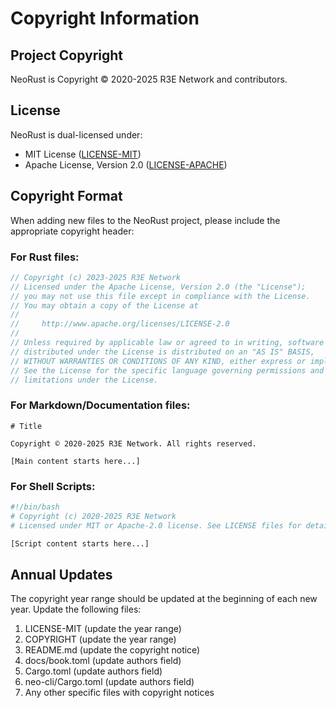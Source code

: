 # Copyright Information

## Project Copyright

NeoRust is Copyright © 2020-2025 R3E Network and contributors.

## License

NeoRust is dual-licensed under:

- MIT License ([LICENSE-MIT](https://github.com/R3E-Network/NeoRust/blob/master/LICENSE-MIT))
- Apache License, Version 2.0 ([LICENSE-APACHE](https://github.com/R3E-Network/NeoRust/blob/master/LICENSE-APACHE))

## Copyright Format

When adding new files to the NeoRust project, please include the appropriate copyright header:

### For Rust files:

```rust
// Copyright (c) 2023-2025 R3E Network
// Licensed under the Apache License, Version 2.0 (the "License");
// you may not use this file except in compliance with the License.
// You may obtain a copy of the License at
//
//     http://www.apache.org/licenses/LICENSE-2.0
//
// Unless required by applicable law or agreed to in writing, software
// distributed under the License is distributed on an "AS IS" BASIS,
// WITHOUT WARRANTIES OR CONDITIONS OF ANY KIND, either express or implied.
// See the License for the specific language governing permissions and
// limitations under the License.
```

### For Markdown/Documentation files:

```
# Title

Copyright © 2020-2025 R3E Network. All rights reserved.

[Main content starts here...]
```

### For Shell Scripts:

```bash
#!/bin/bash
# Copyright (c) 2020-2025 R3E Network
# Licensed under MIT or Apache-2.0 license. See LICENSE files for details.

[Script content starts here...]
```

## Annual Updates

The copyright year range should be updated at the beginning of each new year. Update the following files:

1. LICENSE-MIT (update the year range)
2. COPYRIGHT (update the year range)
3. README.md (update the copyright notice)
4. docs/book.toml (update authors field)
5. Cargo.toml (update authors field) 
6. neo-cli/Cargo.toml (update authors field)
7. Any other specific files with copyright notices 